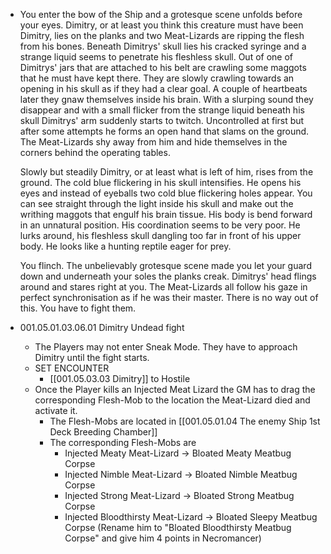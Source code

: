- You enter the bow of the Ship and a grotesque scene unfolds before your eyes. Dimitry, or at least you think this creature must have been Dimitry, lies on the planks and two Meat-Lizards are ripping the flesh from his bones. Beneath Dimitrys' skull lies his cracked syringe and a strange liquid seems to penetrate his fleshless skull. Out of one of Dimitrys' jars that are attached to his belt are crawling some maggots that he must have kept there. They are slowly crawling towards an opening in his skull as if they had a clear goal. A couple of heartbeats later they gnaw themselves inside his brain. With a slurping sound they disappear and with a small flicker from the strange liquid beneath his skull Dimitrys' arm suddenly starts to twitch. Uncontrolled at first but after some attempts he forms an open hand that slams on the ground. The Meat-Lizards shy away from him and hide themselves in the corners behind the operating tables.
  
  Slowly but steadily Dimitry, or at least what is left of him, rises from the ground. The cold blue flickering in his skull intensifies. He opens his eyes and instead of eyeballs two cold blue flickering holes appear. You can see straight through the light inside his skull and make out the writhing maggots that engulf his brain tissue. His body is bend forward in an unnatural position. His coordination seems to be very poor. He lurks around, his fleshless skull dangling too far in front of his upper body. He looks like a hunting reptile eager for prey.
  
  You flinch. The unbelievably grotesque scene made you let your guard down and underneath your soles the planks creak. Dimitrys' head flings around and stares right at you. The Meat-Lizards all follow his gaze in perfect synchronisation as if he was their master. There is no way out of this. You have to fight them.
- 001.05.01.03.06.01 Dimitry Undead fight
	- The Players may not enter Sneak Mode. They have to approach Dimitry until the fight starts.
	- SET ENCOUNTER
		- [[001.05.03.03 Dimitry]] to Hostile
	- Once the Player kills an Injected Meat Lizard the GM has to drag the corresponding Flesh-Mob to the location the Meat-Lizard died and activate it.
		- The Flesh-Mobs are located in [[001.05.01.04 The enemy Ship 1st Deck Breeding Chamber]]
		- The corresponding Flesh-Mobs are
			- Injected Meaty Meat-Lizard -> Bloated Meaty Meatbug Corpse
			- Injected Nimble Meat-Lizard -> Bloated Nimble Meatbug Corpse
			- Injected Strong Meat-Lizard -> Bloated Strong Meatbug Corpse
			- Injected Bloodthirsty Meat-Lizard -> Bloated Sleepy Meatbug Corpse (Rename him to "Bloated Bloodthirsty Meatbug Corpse" and give him 4 points in Necromancer)
